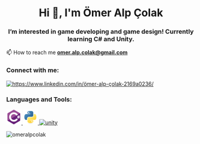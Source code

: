 <h1 align="center">Hi 👋, I'm Ömer Alp Çolak</h1>
<h3 align="center">I’m interested in game developing and game design! Currently learning C# and Unity.</h3>

📫 How to reach me **omer.alp.colak@gmail.com**

<h3 align="left">Connect with me:</h3>
<p align="left">
<a href="https://linkedin.com/in/ömer-alp-çolak-2169a0236/" target="blank"><img align="center" src="https://raw.githubusercontent.com/rahuldkjain/github-profile-readme-generator/master/src/images/icons/Social/linked-in-alt.svg" alt="https://www.linkedin.com/in/ömer-alp-çolak-2169a0236/" height="30" width="40" /></a>
</p>

<h3 align="left">Languages and Tools:</h3>
<p align="left"> <a href="https://www.w3schools.com/cs/" target="_blank" rel="noreferrer"> <img src="https://raw.githubusercontent.com/devicons/devicon/master/icons/csharp/csharp-original.svg" alt="csharp" width="40" height="40"/> </a> <a href="https://www.python.org" target="_blank" rel="noreferrer"> <img src="https://raw.githubusercontent.com/devicons/devicon/master/icons/python/python-original.svg" alt="python" width="40" height="40"/> </a> <a href="https://unity.com/" target="_blank" rel="noreferrer"> <img src="https://www.vectorlogo.zone/logos/unity3d/unity3d-icon.svg" alt="unity" width="40" height="40"/> </a> </p>

<p><img align="center" src="https://github-readme-streak-stats.herokuapp.com/?user=omeralpcolak&theme=dark" alt="omeralpcolak" /></p>
